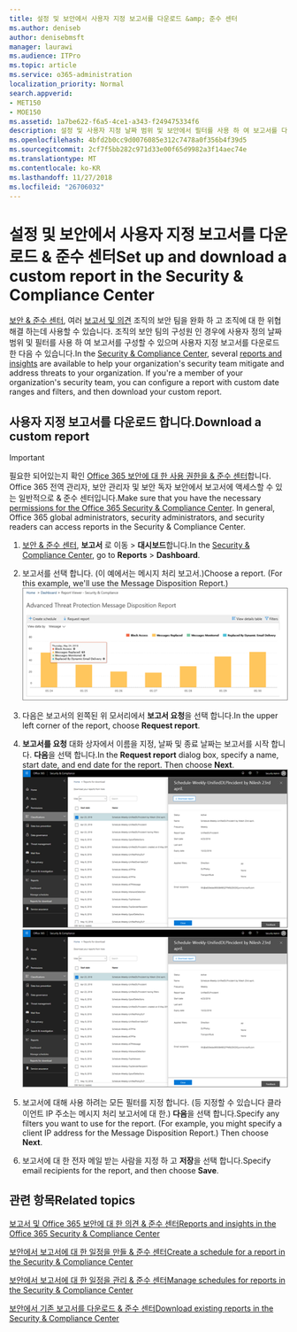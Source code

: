 ```yaml
---
title: 설정 및 보안에서 사용자 지정 보고서를 다운로드 &amp; 준수 센터
ms.author: deniseb
author: denisebmsft
manager: laurawi
ms.audience: ITPro
ms.topic: article
ms.service: o365-administration
localization_priority: Normal
search.appverid:
- MET150
- MOE150
ms.assetid: 1a7be622-f6a5-4ce1-a343-f249475334f6
description: 설정 및 사용자 지정 날짜 범위 및 보안에서 필터를 사용 하 여 보고서를 다운로드 하는 방법에 알아봅니다 &amp; 준수 센터입니다.
ms.openlocfilehash: 4bfd2b0cc9d0076085e312c7478a0f356b4f39d5
ms.sourcegitcommit: 2cf7f5bb282c971d33e00f65d9982a3f14aec74e
ms.translationtype: MT
ms.contentlocale: ko-KR
ms.lasthandoff: 11/27/2018
ms.locfileid: "26706032"
---
```

# <a name="set-up-and-download-a-custom-report-in-the-security-amp-compliance-center"></a><span data-ttu-id="79fd4-103">설정 및 보안에서 사용자 지정 보고서를 다운로드 &amp; 준수 센터</span><span class="sxs-lookup"><span data-stu-id="79fd4-103">Set up and download a custom report in the Security &amp; Compliance Center</span></span>

<span data-ttu-id="79fd4-p101">[보안 &amp; 준수 센터](https://security.microsoft.com), 여러 [보고서 및 의견](reports-and-insights-in-security-and-compliance.md) 조직의 보안 팀을 완화 하 고 조직에 대 한 위협 해결 하는데 사용할 수 있습니다. 조직의 보안 팀의 구성원 인 경우에 사용자 정의 날짜 범위 및 필터를 사용 하 여 보고서를 구성할 수 있으며 사용자 지정 보고서를 다운로드 한 다음 수 있습니다.</span><span class="sxs-lookup"><span data-stu-id="79fd4-p101">In the [Security &amp; Compliance Center](https://security.microsoft.com), several [reports and insights](reports-and-insights-in-security-and-compliance.md) are available to help your organization's security team mitigate and address threats to your organization. If you're a member of your organization's security team, you can configure a report with custom date ranges and filters, and then download your custom report.</span></span> 
  
## <a name="download-a-custom-report"></a><span data-ttu-id="79fd4-106">사용자 지정 보고서를 다운로드 합니다.</span><span class="sxs-lookup"><span data-stu-id="79fd4-106">Download a custom report</span></span>

> [!IMPORTANT]
> <span data-ttu-id="79fd4-p102">필요한 되어있는지 확인 [Office 365 보안에 대 한 사용 권한을 &amp; 준수 센터](permissions-in-the-security-and-compliance-center.md)합니다. Office 365 전역 관리자, 보안 관리자 및 보안 독자 보안에서 보고서에 액세스할 수 있는 일반적으로 &amp; 준수 센터입니다.</span><span class="sxs-lookup"><span data-stu-id="79fd4-p102">Make sure that you have the necessary [permissions for the Office 365 Security &amp; Compliance Center](permissions-in-the-security-and-compliance-center.md). In general, Office 365 global administrators, security administrators, and security readers can access reports in the Security &amp; Compliance Center.</span></span> 
  
1. <span data-ttu-id="79fd4-109">[보안 &amp; 준수 센터](https://security.microsoft.com), **보고서** 로 이동 \> **대시보드**합니다.</span><span class="sxs-lookup"><span data-stu-id="79fd4-109">In the [Security &amp; Compliance Center](https://security.microsoft.com), go to **Reports** \> **Dashboard**.</span></span>
    
2. <span data-ttu-id="79fd4-p103">보고서를 선택 합니다. (이 예에서는 메시지 처리 보고서.)</span><span class="sxs-lookup"><span data-stu-id="79fd4-p103">Choose a report. (For this example, we'll use the Message Disposition Report.)</span></span><br/>![보고서를 다운로드 하려면 보고서 요청을 선택 합니다.](media/b566925d-b9d9-453d-9bdd-f2637c7ba140.png)
  
3. <span data-ttu-id="79fd4-113">다음은 보고서의 왼쪽된 위 모서리에서 **보고서 요청**을 선택 합니다.</span><span class="sxs-lookup"><span data-stu-id="79fd4-113">In the upper left corner of the report, choose **Request report**.</span></span>
    
4. <span data-ttu-id="79fd4-p104">**보고서를 요청** 대화 상자에서 이름을 지정, 날짜 및 종료 날짜는 보고서를 시작 합니다. **다음**을 선택 합니다.</span><span class="sxs-lookup"><span data-stu-id="79fd4-p104">In the **Request report** dialog box, specify a name, start date, and end date for the report. Then choose **Next**.</span></span><br/><span data-ttu-id="79fd4-116">![보안에서 &amp; 준수 센터 보고서 선택 \> 다운로드에 대 한 보고서](media/65e625f5-c98c-49fc-9c1f-8c80ec8308fd.png)</span><span class="sxs-lookup"><span data-stu-id="79fd4-116">![In the Security &amp; Compliance Center, choose Reports \> Reports for download](media/65e625f5-c98c-49fc-9c1f-8c80ec8308fd.png)</span></span>
  
5. <span data-ttu-id="79fd4-p105">보고서에 대해 사용 하려는 모든 필터를 지정 합니다. (등 지정할 수 있습니다 클라이언트 IP 주소는 메시지 처리 보고서에 대 한.) **다음**을 선택 합니다.</span><span class="sxs-lookup"><span data-stu-id="79fd4-p105">Specify any filters you want to use for the report. (For example, you might specify a client IP address for the Message Disposition Report.) Then choose **Next**.</span></span>
    
6. <span data-ttu-id="79fd4-119">보고서에 대 한 전자 메일 받는 사람을 지정 하 고 **저장**을 선택 합니다.</span><span class="sxs-lookup"><span data-stu-id="79fd4-119">Specify email recipients for the report, and then choose **Save**.</span></span>
    
## <a name="related-topics"></a><span data-ttu-id="79fd4-120">관련 항목</span><span class="sxs-lookup"><span data-stu-id="79fd4-120">Related topics</span></span>

[<span data-ttu-id="79fd4-121">보고서 및 Office 365 보안에 대 한 의견 &amp; 준수 센터</span><span class="sxs-lookup"><span data-stu-id="79fd4-121">Reports and insights in the Office 365 Security &amp; Compliance Center</span></span>](reports-and-insights-in-security-and-compliance.md)
  
[<span data-ttu-id="79fd4-122">보안에서 보고서에 대 한 일정을 만들 &amp; 준수 센터</span><span class="sxs-lookup"><span data-stu-id="79fd4-122">Create a schedule for a report in the Security &amp; Compliance Center</span></span>](create-a-schedule-for-a-report.md)
  
[<span data-ttu-id="79fd4-123">보안에서 보고서에 대 한 일정을 관리 &amp; 준수 센터</span><span class="sxs-lookup"><span data-stu-id="79fd4-123">Manage schedules for reports in the Security &amp; Compliance Center</span></span>](manage-schedules-for-multiple-reports.md)
  
[<span data-ttu-id="79fd4-124">보안에서 기존 보고서를 다운로드 &amp; 준수 센터</span><span class="sxs-lookup"><span data-stu-id="79fd4-124">Download existing reports in the Security &amp; Compliance Center</span></span>](download-existing-reports.md)
  


